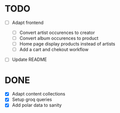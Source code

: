 # TODO

- [ ] Adapt frontend

  - [ ] Convert artist occurences to creator
  - [ ] Convert album occurences to product
  - [ ] Home page display products instead of artists
  - [ ] Add a cart and chekout workflow

- [ ] Update README

# DONE

- [x] Adapt content collections
- [x] Setup groq queries
- [x] Add polar data to sanity
